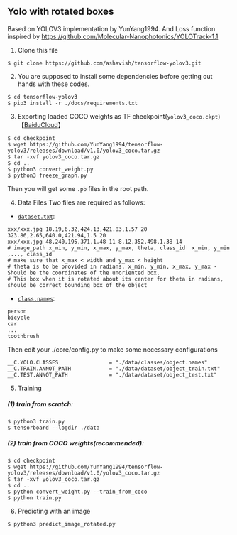 
## Yolo with rotated boxes

Based on YOLOV3 implementation by YunYang1994. And Loss function inspired by https://github.com/Molecular-Nanophotonics/YOLOTrack-1.1


1. Clone this file
```bashrc
$ git clone https://github.com/ashavish/tensorflow-yolov3.git
```
2.  You are supposed  to install some dependencies before getting out hands with these codes.
```bashrc
$ cd tensorflow-yolov3
$ pip3 install -r ./docs/requirements.txt
```
3. Exporting loaded COCO weights as TF checkpoint(`yolov3_coco.ckpt`)【[BaiduCloud](https://pan.baidu.com/s/11mwiUy8KotjUVQXqkGGPFQ&shfl=sharepset)】
```bashrc
$ cd checkpoint
$ wget https://github.com/YunYang1994/tensorflow-yolov3/releases/download/v1.0/yolov3_coco.tar.gz
$ tar -xvf yolov3_coco.tar.gz
$ cd ..
$ python3 convert_weight.py
$ python3 freeze_graph.py
```
Then you will get some `.pb` files in the root path.

4. Data Files
Two files are required as follows:

- [`dataset.txt`](https://raw.githubusercontent.com/ashavish/tensorflow-yolov3/master/data/dataset/object_train.txt): 

```
xxx/xxx.jpg 18.19,6.32,424.13,421.83,1.57 20 323.86,2.65,640.0,421.94,1.5 20 
xxx/xxx.jpg 48,240,195,371,1.48 11 8,12,352,498,1.38 14
# image_path x_min, y_min, x_max, y_max, theta, class_id  x_min, y_min ,..., class_id 
# make sure that x_max < width and y_max < height
# theta is to be provided in radians. x_min, y_min, x_max, y_max - Should be the coordinates of the unoriented box.
# This box when it is rotated about its center for theta in radians, should be correct bounding box of the object
```



- [`class.names`](https://github.com/ashavish/tensorflow-yolov3/blob/master/data/classes/object.names):

```
person
bicycle
car
...
toothbrush
```

Then edit your ./core/config.py to make some necessary configurations

```
__C.YOLO.CLASSES                = "./data/classes/object.names"
__C.TRAIN.ANNOT_PATH            = "./data/dataset/object_train.txt"
__C.TEST.ANNOT_PATH             = "./data/dataset/object_test.txt"
```

5. Training

##### (1) train from scratch:

```bashrc
$ python3 train.py
$ tensorboard --logdir ./data
```
##### (2) train from COCO weights(recommended):

```bashrc
$ cd checkpoint
$ wget https://github.com/YunYang1994/tensorflow-yolov3/releases/download/v1.0/yolov3_coco.tar.gz
$ tar -xvf yolov3_coco.tar.gz
$ cd ..
$ python convert_weight.py --train_from_coco
$ python train.py
```
6. Predicting with an image

```bashrc
$ python3 predict_image_rotated.py
```



